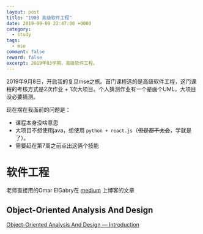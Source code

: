 ```yaml
---
layout: post
title: "1903 高级软件工程"
date: 2019-09-09 22:47:08 +0000
category:
  - study
tags:
  - mse
comment: false
reward: false
excerpt: 2019年03学期，高级软件工程。
---
```

2019年9月8日，开启我的复旦mse之旅。首门课程选的是高级软件工程，这门课程的考核方式是2次作业 + 1次大项目。个人猜测作业有一个是画个UML，大项目没必要猜测。

现在摆在我面前的问题是：
- 课程本身没啥意思
- 大项目不想使用java，想使用 `python + react.js`（~~但是都不太会~~，学就是了）。
- 需要赶在第7周之前点出这俩个技能

# 软件工程

老师直接用的Omar ElGabry在 [medium](https://medium.com/) 上博客的文章

## Object-Oriented Analysis And Design
[Object-Oriented Analysis And Design — Introduction](https://medium.com/omarelgabrys-blog/object-oriented-analysis-and-design-introduction-part-1-a93b0ca69d36)

## 

